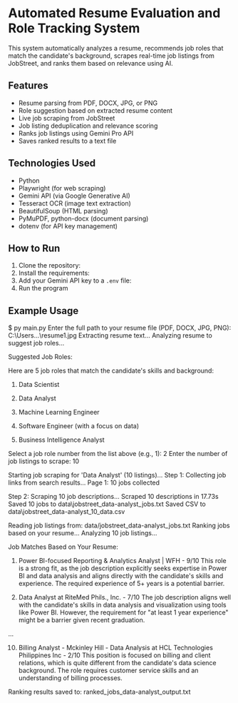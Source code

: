 # Automated Resume Evaluation and Role Tracking System

This system automatically analyzes a resume, recommends job roles that match the candidate's background, scrapes real-time job listings from JobStreet, and ranks them based on relevance using AI.

##  Features
- Resume parsing from PDF, DOCX, JPG, or PNG
- Role suggestion based on extracted resume content
- Live job scraping from JobStreet
- Job listing deduplication and relevance scoring
- Ranks job listings using Gemini Pro API
- Saves ranked results to a text file

##  Technologies Used
- Python
- Playwright (for web scraping)
- Gemini API (via Google Generative AI)
- Tesseract OCR (image text extraction)
- BeautifulSoup (HTML parsing)
- PyMuPDF, python-docx (document parsing)
- dotenv (for API key management)

##  How to Run
1. Clone the repository:
2. Install the requirements:
3. Add your Gemini API key to a `.env` file:   
4. Run the program

## Example Usage

$ py main.py
Enter the full path to your resume file (PDF, DOCX, JPG, PNG): C:\Users...\resume1.jpg
Extracting resume text...
Analyzing resume to suggest job roles...

Suggested Job Roles:

Here are 5 job roles that match the candidate's skills and background:

1. Data Scientist

2. Data Analyst

3. Machine Learning Engineer

4. Software Engineer (with a focus on data)

5. Business Intelligence Analyst

Select a job role number from the list above (e.g., 1): 2
Enter the number of job listings to scrape: 10

Starting job scraping for 'Data Analyst' (10 listings)...
Step 1: Collecting job links from search results...
Page 1: 10 jobs collected

Step 2: Scraping 10 job descriptions...
Scraped 10 descriptions in 17.73s
Saved 10 jobs to data\jobstreet_data-analyst_jobs.txt
Saved CSV to data\jobstreet_data-analyst_10_data.csv 

Reading job listings from: data/jobstreet_data-analyst_jobs.txt
Ranking jobs based on your resume...
Analyzing 10 job listings...

Job Matches Based on Your Resume:

1. Power BI-focused Reporting & Analytics Analyst | WFH - 9/10
This role is a strong fit, as the job description explicitly seeks expertise in Power BI and data analysis and aligns directly with the candidate's skills and experience. The required experience of 5+ years is a potential barrier.

2. Data Analyst at RiteMed Phils., Inc. - 7/10
The job description aligns well with the candidate's skills in data analysis and visualization using tools like Power BI. However, the requirement for "at least 1 year experience" might be a barrier given recent graduation.

...

10. Billing Analyst - Mckinley Hill - Data Analysis at HCL Technologies Philippines Inc - 2/10
This position is focused on billing and client relations, which is quite different from the candidate's data science background. The role requires customer service skills and an understanding of billing processes.

Ranking results saved to: ranked_jobs_data-analyst_output.txt
